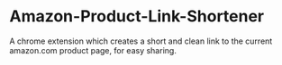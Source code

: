 # Amazon-Product-Link-Shortener
A chrome extension which creates a short and clean link to the current amazon.com product page, for easy sharing.
